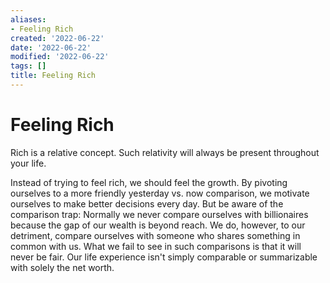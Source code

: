 ```yaml
---
aliases:
- Feeling Rich
created: '2022-06-22'
date: '2022-06-22'
modified: '2022-06-22'
tags: []
title: Feeling Rich
---
```


# Feeling Rich

Rich is a relative concept. Such relativity will always be present throughout your life.

Instead of trying to feel rich, we should feel the growth. By pivoting ourselves to a more friendly yesterday vs. now comparison, we motivate ourselves to make better decisions every day. But be aware of the comparison trap: Normally we never compare ourselves with billionaires because the gap of our wealth is beyond reach. We do, however, to our detriment, compare ourselves with someone who shares something in common with us. What we fail to see in such comparisons is that it will never be fair. Our life experience isn't simply comparable or summarizable with solely the net worth.